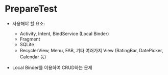 # PrepareTest

* 사용해야 할 요소:
    - Activity, Intent, BindService (Local Binder)
    - Fragment
    - SQLite
    - RecyclerView, Menu, FAB, 기타 여러가지 View (RatingBar, DatePicker, Calendar 등)

* Local Binder를 이용하여 CRUD하는 문제